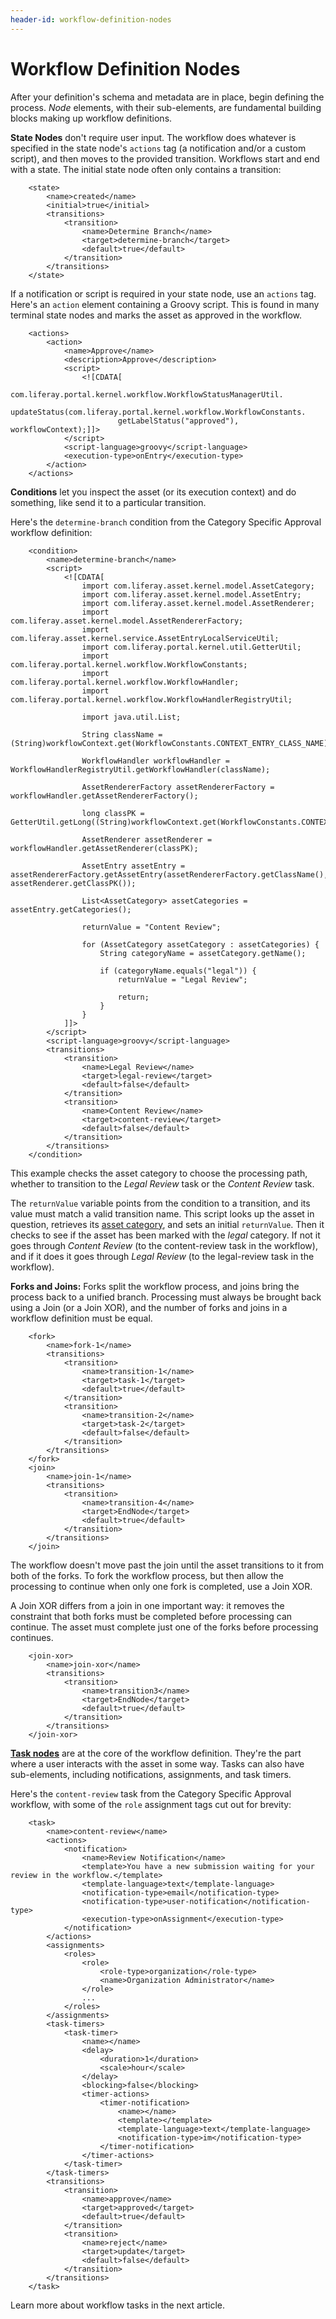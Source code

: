 ```yaml
---
header-id: workflow-definition-nodes
---
```


# Workflow Definition Nodes

After your definition's schema and metadata are in place, begin defining the
process. *Node* elements, with their sub-elements, are fundamental building
blocks making up workflow definitions.

**State Nodes** don't require user input. The workflow does whatever is specified
in the state node's `actions` tag (a notification and/or a custom script),
and then moves to the provided transition. Workflows start and end with a
state. The initial state node often only contains a transition: 

        <state>
            <name>created</name>
            <initial>true</initial>
            <transitions>
                <transition>
                    <name>Determine Branch</name>
                    <target>determine-branch</target>
                    <default>true</default>
                </transition>
            </transitions>
        </state>

If a notification or script is required in your state node, use an `actions`
tag. Here's an `action` element containing a Groovy script. This is found in
many terminal state nodes and marks the asset as approved in the workflow.

        <actions>
			<action>
				<name>Approve</name>
				<description>Approve</description>
				<script>
					<![CDATA[
                    com.liferay.portal.kernel.workflow.WorkflowStatusManagerUtil.
                        updateStatus(com.liferay.portal.kernel.workflow.WorkflowConstants.     
                            getLabelStatus("approved"), workflowContext);]]>
				</script>
				<script-language>groovy</script-language>
				<execution-type>onEntry</execution-type>
			</action>
		</actions>

**Conditions** let you inspect the asset (or its execution context) and do
something, like send it to a particular transition.

Here's the `determine-branch` condition from the Category Specific Approval
workflow definition:

        <condition>
            <name>determine-branch</name>
            <script>
                <![CDATA[
                    import com.liferay.asset.kernel.model.AssetCategory;
                    import com.liferay.asset.kernel.model.AssetEntry;
                    import com.liferay.asset.kernel.model.AssetRenderer;
                    import com.liferay.asset.kernel.model.AssetRendererFactory;
                    import com.liferay.asset.kernel.service.AssetEntryLocalServiceUtil;
                    import com.liferay.portal.kernel.util.GetterUtil;
                    import com.liferay.portal.kernel.workflow.WorkflowConstants;
                    import com.liferay.portal.kernel.workflow.WorkflowHandler;
                    import com.liferay.portal.kernel.workflow.WorkflowHandlerRegistryUtil;

                    import java.util.List;

                    String className = (String)workflowContext.get(WorkflowConstants.CONTEXT_ENTRY_CLASS_NAME);

                    WorkflowHandler workflowHandler = WorkflowHandlerRegistryUtil.getWorkflowHandler(className);

                    AssetRendererFactory assetRendererFactory = workflowHandler.getAssetRendererFactory();

                    long classPK = GetterUtil.getLong((String)workflowContext.get(WorkflowConstants.CONTEXT_ENTRY_CLASS_PK));

                    AssetRenderer assetRenderer = workflowHandler.getAssetRenderer(classPK);

                    AssetEntry assetEntry = assetRendererFactory.getAssetEntry(assetRendererFactory.getClassName(), assetRenderer.getClassPK());

                    List<AssetCategory> assetCategories = assetEntry.getCategories();

                    returnValue = "Content Review";

                    for (AssetCategory assetCategory : assetCategories) {
                        String categoryName = assetCategory.getName();

                        if (categoryName.equals("legal")) {
                            returnValue = "Legal Review";

                            return;
                        }
                    }
                ]]>
            </script>
            <script-language>groovy</script-language>
            <transitions>
                <transition>
                    <name>Legal Review</name>
                    <target>legal-review</target>
                    <default>false</default>
                </transition>
                <transition>
                    <name>Content Review</name>
                    <target>content-review</target>
                    <default>false</default>
                </transition>
            </transitions>
        </condition>

This example checks the asset category to choose the processing path, whether to
transition to the *Legal Review* task or the *Content Review* task.

The `returnValue` variable points from the condition to a transition, and its
value must match a valid transition name. This script looks up the asset in
question, retrieves its 
[asset category](/docs/7-0/user/-/knowledge_base/u/organizing-content-with-tags-and-categories#defining-categories-for-content),
and sets an initial `returnValue`. Then it checks to see if the asset has been
marked with the *legal* category. If not it goes through *Content Review* (to
the content-review task in the workflow), and if it does it goes through *Legal
Review* (to the legal-review task in the workflow).

**Forks and Joins:** Forks split the workflow process, and joins bring the
process back to a unified branch. Processing must always be brought back using
a Join (or a Join XOR), and the number of forks and joins in a workflow
definition must be equal.

        <fork>
            <name>fork-1</name>
            <transitions>
                <transition>
                    <name>transition-1</name>
                    <target>task-1</target>
                    <default>true</default>
                </transition>
                <transition>
                    <name>transition-2</name>
                    <target>task-2</target>
                    <default>false</default>
                </transition>
            </transitions>
        </fork>
        <join>
            <name>join-1</name>
            <transitions>
                <transition>
                    <name>transition-4</name>
                    <target>EndNode</target>
                    <default>true</default>
                </transition>
            </transitions>
        </join>

The workflow doesn't move past the join until the asset transitions to it
from both of the forks. To fork the workflow process, but then allow the
processing to continue when only one fork is completed, use a Join XOR.

A Join XOR differs from a join in one important way: it removes the constraint
that both forks must be completed before processing can continue. The asset
must complete just one of the forks before processing continues.

        <join-xor>
            <name>join-xor</name>
            <transitions>
                <transition>
                    <name>transition3</name>
                    <target>EndNode</target>
                    <default>true</default>
                </transition>
            </transitions>
        </join-xor>

[**Task nodes**](/docs/7-1/tutorials/-/knowledge_base/t/workflow-task-nodes) 
are at the core of the workflow definition. They're the part where a user
interacts with the asset in some way. Tasks can also have sub-elements,
including notifications, assignments, and task timers.

Here's the `content-review` task from the Category Specific Approval
workflow, with some of the `role` assignment tags cut out for brevity:

        <task>
            <name>content-review</name>
            <actions>
                <notification>
                    <name>Review Notification</name>
                    <template>You have a new submission waiting for your review in the workflow.</template>
                    <template-language>text</template-language>
                    <notification-type>email</notification-type>
                    <notification-type>user-notification</notification-type>
                    <execution-type>onAssignment</execution-type>
                </notification>
            </actions>
            <assignments>
                <roles>
                    <role>
                        <role-type>organization</role-type>
                        <name>Organization Administrator</name>
                    </role>
                    ...
                </roles>
            </assignments>
            <task-timers>
                <task-timer>
                    <name></name>
                    <delay>
                        <duration>1</duration>
                        <scale>hour</scale>
                    </delay>
                    <blocking>false</blocking>
                    <timer-actions>
                        <timer-notification>
                            <name></name>
                            <template></template>
                            <template-language>text</template-language>
                            <notification-type>im</notification-type>
                        </timer-notification>
                    </timer-actions>
                </task-timer>
            </task-timers>
            <transitions>
                <transition>
                    <name>approve</name>
                    <target>approved</target>
                    <default>true</default>
                </transition>
                <transition>
                    <name>reject</name>
                    <target>update</target>
                    <default>false</default>
                </transition>
            </transitions>
        </task>

Learn more about workflow tasks in the next article.
